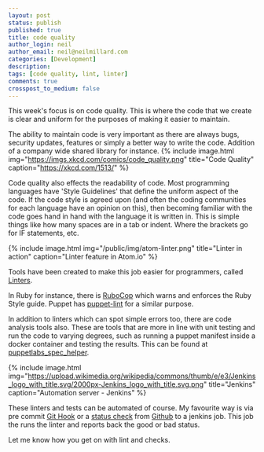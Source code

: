 ```yaml
---
layout: post
status: publish
published: true
title: code quality
author_login: neil
author_email: neil@neilmillard.com
categories: [Development]
description:
tags: [code quality, lint, linter]
comments: true
crosspost_to_medium: false
---
```

This week's focus is on code quality.
This is where the code that we create is clear and uniform for the purposes of making it easier to maintain.

The ability to maintain code is very important as there are always bugs, security updates, features
or simply a better way to write the code. Addition of a company wide shared library for instance.
{% include image.html
      img="https://imgs.xkcd.com/comics/code_quality.png"
      title="Code Quality"
      caption="https://xkcd.com/1513/" %}

Code quality also effects the readability of code.
Most programming languages have 'Style Guidelines' that define the uniform aspect of the code.
If the code style is agreed upon (and often the coding communities for each language have an opinion on this),
then becoming familiar with the code goes hand in hand with the language it is written in.
This is simple things like how many spaces are in a tab or indent. Where the brackets go for IF statements, etc.

{% include image.html
      img="/public/img/atom-linter.png"
      title="Linter in action"
      caption="Linter feature in Atom.io" %}

Tools have been created to make this job easier for programmers,
called [Linters](https://en.wikipedia.org/wiki/Lint_(software)).

In Ruby for instance, there is [RuboCop](https://github.com/bbatsov/rubocop) which warns and enforces the Ruby Style guide.
Puppet has [puppet-lint](https://puppet-lint.com/) for a similar purpose.

In addition to linters which can spot simple errors too, there are code analysis tools also.
These are tools that are more in line with unit testing and run the code to varying degrees,
such as running a puppet manifest inside a docker container and testing the results.
This can be found at [puppetlabs_spec_helper](https://puppet.com/blog/next-generation-of-puppet-module-testing).

{% include image.html
      img="https://upload.wikimedia.org/wikipedia/commons/thumb/e/e3/Jenkins_logo_with_title.svg/2000px-Jenkins_logo_with_title.svg.png"
      title="Jenkins"
      caption="Automation server - Jenkins" %}


These linters and tests can be automated of course.
My favourite way is via pre commit [Git Hook](https://githooks.com/) or a [status check](https://github.com/blog/2051-protected-branches-and-required-status-checks) from [Github](https://github.com) to a jenkins job.
This job the runs the linter and reports back the good or bad status.

Let me know how you get on with lint and checks.
